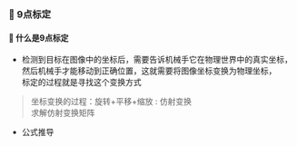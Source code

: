 ### 🐘 9点标定
#### 🍉 什么是9点标定
* 检测到目标在图像中的坐标后，需要告诉机械手它在物理世界中的真实坐标，然后机械手才能移动到正确位置，这就需要将图像坐标变换为物理坐标，  
标定的过程就是寻找这个变换方式  
> 坐标变换的过程：旋转+平移+缩放 : 仿射变换  
> 求解仿射变换矩阵  
* 公式推导  
> 
